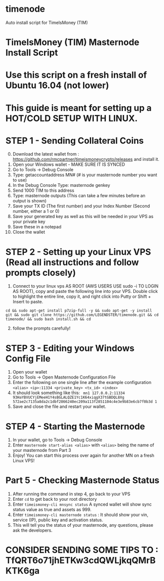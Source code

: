 # timenode
Auto install script for TimeIsMoney (TIM)


# TimeIsMoney (TIM) Masternode Install Script
# Use this script on a fresh install of Ubuntu 16.04 (not lower)

# This guide is meant for setting up a HOT/COLD SETUP WITH LINUX.


# STEP 1 - Sending Collateral Coins

0. Download the latest wallet from : https://github.com/rmcpartner/timeismoneycrypto/releases and install it.
1. Open your Windows wallet - MAKE SURE IT IS SYNCED 
2. Go to Tools -> Debug Console
3. Type: getaccountaddress MN# (# is your masternode number you want to use)
4. In the Debug Console Type: masternode genkey
5. Send 1000 TIM to this address 
6. Type: masternode outputs (This can take a few minutes before an output is shown)
7. Save your TX ID (The first number) and your Index Number (Second number, either a 1 or 0)
8. Save your generated key as well as this will be needed in your VPS as your private key
9. Save these in a notepad
10. Close the wallet


# STEP 2 - Setting up your Linux VPS (Read all instructions and follow prompts closely)

1. Connect to your linux vps AS ROOT (AWS USERS USE sudo -i TO LOGIN AS ROOT), copy and paste the following line into your VPS.  Double click to highlight the entire line, copy it, and right click into Putty or Shift + Insert to paste.
```
cd && sudo apt-get install p7zip-full -y && sudo apt-get -y install git && sudo git clone https://github.com/LEGENDSTER/timenode.git && cd timenode/ && sudo bash install.sh && cd 

```
2. follow the prompts carefully!

# STEP 3 - Editing your Windows Config File

1. Open your wallet
2. Go to Tools -> Open Masternode Configuration File
3. Enter the following on one single line after the example configuration
```<alias> <ip>:11334 <private_key> <tx_id> <index>```
4. It should look something like this:
``` mn1 127.0.0.2:11334 93HaYBVUCYjEMeeH1Y4sBGLALQZE1Yc1K64xiqgX37tGBDQL8Xg 572ae2c7135a8da2c1dbf2866240ec209a113f2851104c4e3e9b83e6cb7f0b3d 1```
5. Save and close the file and restart your wallet.

# STEP 4 - Starting the Masternode

1. In your wallet, go to Tools -> Debug Console
2. Enter ```masternode start-alias <alias>``` with ```<alias>``` being the name of your masternode from Part 3
3. Enjoy!  You can start this process over again for another MN on a fresh Linux VPS!

# Part 5 - Checking Masternode Status

1. After running the command in step 4, go back to your VPS
2. Enter ```cd``` to get back to your root directory
3. Enter ```timeismoney-cli mnsync status``` A synced wallet will show sync status value as true and assets as 999.
4. Enter ```timeismoney-cli masternode status``` : It should show your vin, service (IP), public key and activation status.
5. This will tell you the status of your masternode, any questions, please ask the developers.

# CONSIDER SENDING SOME TIPS TO : TfQRT6o71jhETKw3cdQWLjkqQMrBKTK6ga
